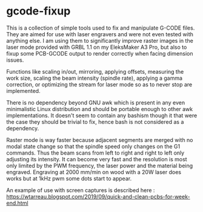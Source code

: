 gcode-fixup
===========

This is a collection of simple tools used to fix and manipulate G-CODE files.
They are aimed for use with laser engravers and were not even tested with
anything else. I am using them to significantly improve raster images in
the laser mode provided with GRBL 1.1 on my EleksMaker A3 Pro, but also to
fixup some PCB-GCODE output to render correctly when facing dimension issues.

Functions like scaling in/out, mirroring, applying offsets, measuring the work
size, scaling the beam intensity (spindle rate), applying a gamma correction,
or optimizing the stream for laser mode so as to never stop are implemented.

There is no dependency beyond GNU awk which is present in any even minimalistic
Linux distribution and should be portable enough to other awk implementations.
It doesn't seem to contain any bashism though it that were the case they should
be trivial to fix, hence bash is not considered as a dependency.

Raster mode is way faster because adjacent segments are merged with no modal
state change so that the spindle speed only changes on the G1 commands. Thus
the beam scans from left to right and right to left only adjusting its
intensity. It can become very fast and the resolution is most only limited by
the PWM frequency, the laser power and the material being engraved. Engraving
at 2000 mm/min on wood with a 20W laser does works but at 1kHz pwm some dots
start to appear.

An example of use with screen captures is described here :
   https://wtarreau.blogspot.com/2019/09/quick-and-clean-pcbs-for-week-end.html
